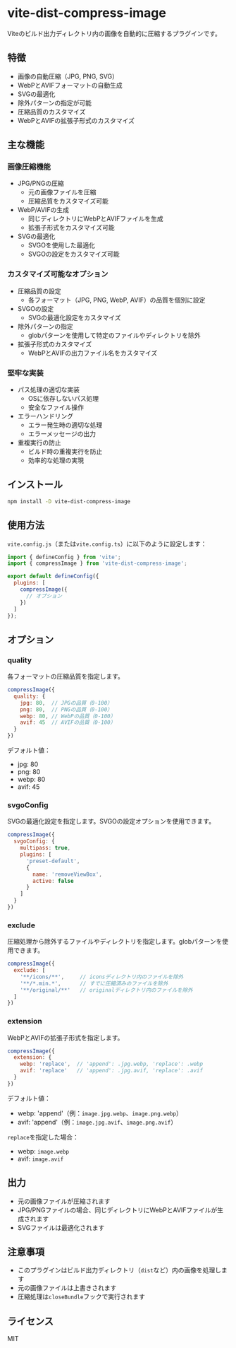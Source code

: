 # vite-dist-compress-image

Viteのビルド出力ディレクトリ内の画像を自動的に圧縮するプラグインです。

## 特徴

- 画像の自動圧縮（JPG, PNG, SVG）
- WebPとAVIFフォーマットの自動生成
- SVGの最適化
- 除外パターンの指定が可能
- 圧縮品質のカスタマイズ
- WebPとAVIFの拡張子形式のカスタマイズ

## 主な機能

### 画像圧縮機能
- JPG/PNGの圧縮
  - 元の画像ファイルを圧縮
  - 圧縮品質をカスタマイズ可能
- WebP/AVIFの生成
  - 同じディレクトリにWebPとAVIFファイルを生成
  - 拡張子形式をカスタマイズ可能
- SVGの最適化
  - SVGOを使用した最適化
  - SVGOの設定をカスタマイズ可能

### カスタマイズ可能なオプション
- 圧縮品質の設定
  - 各フォーマット（JPG, PNG, WebP, AVIF）の品質を個別に設定
- SVGOの設定
  - SVGの最適化設定をカスタマイズ
- 除外パターンの指定
  - globパターンを使用して特定のファイルやディレクトリを除外
- 拡張子形式のカスタマイズ
  - WebPとAVIFの出力ファイル名をカスタマイズ

### 堅牢な実装
- パス処理の適切な実装
  - OSに依存しないパス処理
  - 安全なファイル操作
- エラーハンドリング
  - エラー発生時の適切な処理
  - エラーメッセージの出力
- 重複実行の防止
  - ビルド時の重複実行を防止
  - 効率的な処理の実現

## インストール

```bash
npm install -D vite-dist-compress-image
```

## 使用方法

`vite.config.js`（または`vite.config.ts`）に以下のように設定します：

```js
import { defineConfig } from 'vite';
import { compressImage } from 'vite-dist-compress-image';

export default defineConfig({
  plugins: [
    compressImage({
      // オプション
    })
  ]
});
```

## オプション

### quality

各フォーマットの圧縮品質を指定します。

```js
compressImage({
  quality: {
    jpg: 80,  // JPGの品質（0-100）
    png: 80,  // PNGの品質（0-100）
    webp: 80, // WebPの品質（0-100）
    avif: 45  // AVIFの品質（0-100）
  }
})
```

デフォルト値：
- jpg: 80
- png: 80
- webp: 80
- avif: 45

### svgoConfig

SVGの最適化設定を指定します。SVGOの設定オプションを使用できます。

```js
compressImage({
  svgoConfig: {
    multipass: true,
    plugins: [
      'preset-default',
      {
        name: 'removeViewBox',
        active: false
      }
    ]
  }
})
```

### exclude

圧縮処理から除外するファイルやディレクトリを指定します。globパターンを使用できます。

```js
compressImage({
  exclude: [
    '**/icons/**',     // iconsディレクトリ内のファイルを除外
    '**/*.min.*',      // すでに圧縮済みのファイルを除外
    '**/original/**'   // originalディレクトリ内のファイルを除外
  ]
})
```

### extension

WebPとAVIFの拡張子形式を指定します。

```js
compressImage({
  extension: {
    webp: 'replace',  // 'append': .jpg.webp, 'replace': .webp
    avif: 'replace'   // 'append': .jpg.avif, 'replace': .avif
  }
})
```

デフォルト値：
- webp: 'append'（例：`image.jpg.webp`、`image.png.webp`）
- avif: 'append'（例：`image.jpg.avif`、`image.png.avif`）

`replace`を指定した場合：
- webp: `image.webp`
- avif: `image.avif`

## 出力

- 元の画像ファイルが圧縮されます
- JPG/PNGファイルの場合、同じディレクトリにWebPとAVIFファイルが生成されます
- SVGファイルは最適化されます

## 注意事項

- このプラグインはビルド出力ディレクトリ（`dist`など）内の画像を処理します
- 元の画像ファイルは上書きされます
- 圧縮処理は`closeBundle`フックで実行されます

## ライセンス

MIT